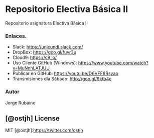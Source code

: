 # Repositorio Electiva Básica II

Repositorio asignatura Electiva Básica II

### Enlaces.

* Slack: https://unicundi.slack.com/
* DropBox: https://goo.gl/fuvr3u
* Cloud9: https://c9.io/
* Uso Cliente GitHub (Windows): https://www.youtube.com/watch?v=MuNnhLATJUU
* Publicar en GitHub: https://youtu.be/D6VFF8Rsyao
* Transmisiones día Sábado: http://goo.gl/9ktb4c

### Autor
Jorge Rubaino

[@ostjh]
License
----
MIT
[@ostjh]:https://twitter.com/ostjh
